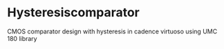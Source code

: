# Hysteresiscomparator
CMOS comparator design with hysteresis in cadence virtuoso using UMC 180 library
